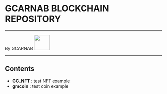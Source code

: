 # GCARNAB BLOCKCHAIN REPOSITORY
___

By GCARNAB <a href='https://github.com/gcarnab'> <img src='https://avatars.githubusercontent.com/u/15156604?v=4' width="50"/></a>
___

## Contents

- **GC_NFT** : test NFT example
- **gmcoin** : test coin example
